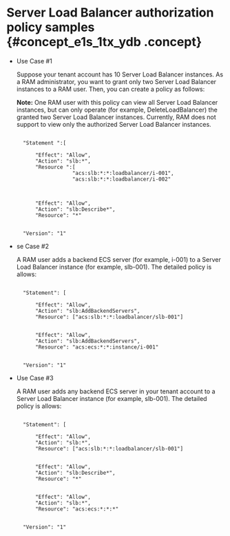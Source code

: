 # Server Load Balancer authorization policy samples {#concept_e1s_1tx_ydb .concept}

-   Use Case \#1

    Suppose your tenant account has 10 Server Load Balancer instances. As a RAM administrator, you want to grant only two Server Load Balancer instances to a RAM user. Then, you can create a policy as follows:

    **Note:** One RAM user with this policy can view all Server Load Balancer instances, but can only operate \(for example, DeleteLoadBalancer\) the granted two Server Load Balancer instances. Currently, RAM does not support to view only the authorized Server Load Balancer instances.

    ```
    
      "Statement ":[
        
          "Effect": "Allow",
          "Action": "slb:*",
          "Resource ":[
                      "acs:slb:*:*:loadbalancer/i-001",
                      "acs:slb:*:*:loadbalancer/i-002"
                      
        
        
          "Effect": "Allow",
          "Action": "slb:Describe*",
          "Resource": "*"
        
      
      "Version": "1"
    
    ```

-   se Case \#2

    A RAM user adds a backend ECS server \(for example, i-001\) to a Server Load Balancer instance \(for example, slb-001\). The detailed policy is allows:

    ```
    
      "Statement": [
        
          "Effect": "Allow",
          "Action": "slb:AddBackendServers",
          "Resource": ["acs:slb:*:*:loadbalancer/slb-001"]
        
        
          "Effect": "Allow",
          "Action": "slb:AddBackendServers",
          "Resource": "acs:ecs:*:*:instance/i-001"
        
      
      "Version": "1"
    
    ```

-   Use Case \#3

    A RAM user adds any backend ECS server in your tenant account to a Server Load Balancer instance \(for example, slb-001\). The detailed policy is allows:

    ```
    
      "Statement": [
        
          "Effect": "Allow",
          "Action": "slb:*",
          "Resource": ["acs:slb:*:*:loadbalancer/slb-001"]
        
        
          "Effect": "Allow",
          "Action": "slb:Describe*",
          "Resource": "*"
        
        
          "Effect": "Allow",
          "Action": "slb:*",
          "Resource": "acs:ecs:*:*:*"
        
      
      "Version": "1"
    
    ```


